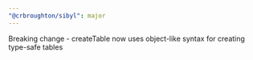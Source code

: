 ```yaml
---
"@crbroughton/sibyl": major
---
```


Breaking change - createTable now uses object-like syntax for creating type-safe tables
